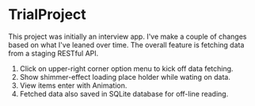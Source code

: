 # TrialProject

This project was initially an interview app. 
I've make a couple of changes based on what I've leaned over time. 
The overall feature is fetching data from a staging RESTful API.

1. Click on upper-right corner option menu to kick off data fetching.
2. Show shimmer-effect loading place holder while wating on data.
3. View items enter with Animation.
4. Fetched data also saved in SQLite database for off-line reading.
